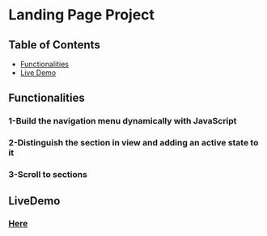 # Landing Page Project

## Table of Contents

- [Functionalities](#functionalities)
- [Live Demo](#LiveDemo)

## Functionalities

### 1-Build the navigation menu dynamically with JavaScript

### 2-Distinguish the section in view and adding an active state to it

### 3-Scroll to sections

## LiveDemo

### <a href="https://zeyadta.github.io/Landing-Page/" >Here</a>
